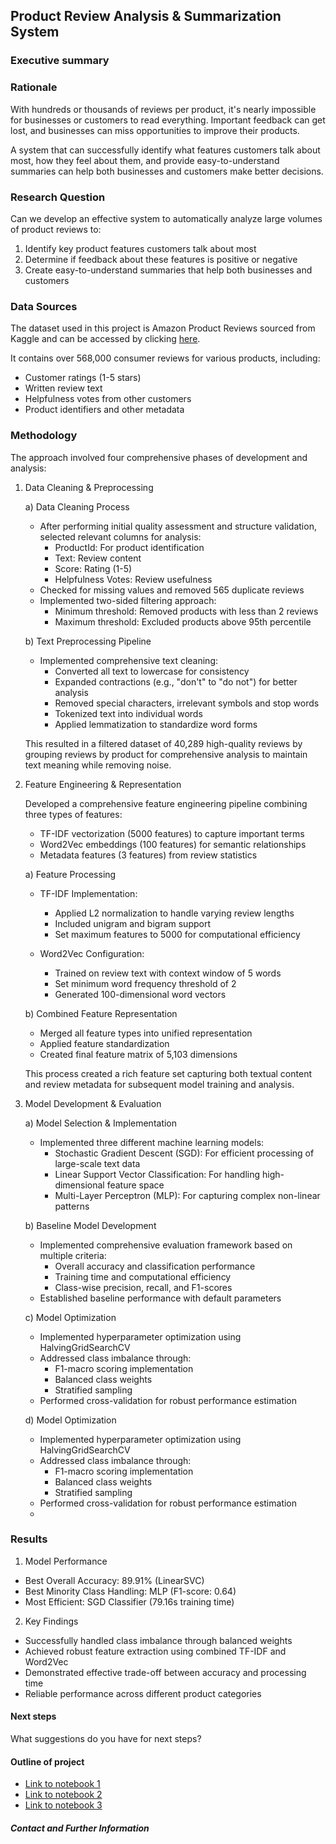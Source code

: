 ## Product Review Analysis & Summarization System

### Executive summary

### Rationale
With hundreds or thousands of reviews per product, it's nearly impossible for businesses or customers to read everything. Important feedback can get lost, and businesses can miss opportunities to improve their products. 

A system that can successfully identify what features customers talk about most, how they feel about them, and provide easy-to-understand summaries can help both businesses and customers make better decisions.

### Research Question
Can we develop an effective system to automatically analyze large volumes of product reviews to:
1. Identify key product features customers talk about most
2. Determine if feedback about these features is positive or negative
3. Create easy-to-understand summaries that help both businesses and customers

### Data Sources
The dataset used in this project is Amazon Product Reviews sourced from Kaggle and can be accessed by clicking [here](https://www.kaggle.com/datasets/arhamrumi/amazon-product-reviews/data).

It contains over 568,000 consumer reviews for various products, including:
- Customer ratings (1-5 stars)
- Written review text
- Helpfulness votes from other customers
- Product identifiers and other metadata

### Methodology
The approach involved four comprehensive phases of development and analysis:
1. Data Cleaning & Preprocessing

   a) Data Cleaning Process
   - After performing initial quality assessment and structure validation, selected relevant columns for analysis:
     - ProductId: For product identification
     - Text: Review content
     - Score: Rating (1-5)
     - Helpfulness Votes: Review usefulness
   - Checked for missing values and removed 565 duplicate reviews
   - Implemented two-sided filtering approach:
     - Minimum threshold: Removed products with less than 2 reviews
     - Maximum threshold: Excluded products above 95th percentile

   b) Text Preprocessing Pipeline
   - Implemented comprehensive text cleaning:
     - Converted all text to lowercase for consistency
     - Expanded contractions (e.g., "don't" to "do not") for better analysis
     - Removed special characters, irrelevant symbols and stop words
     - Tokenized text into individual words
     - Applied lemmatization to standardize word forms

  
    This resulted in a filtered dataset of 40,289 high-quality reviews by grouping reviews by product for comprehensive analysis to maintain text meaning while removing noise.

2. Feature Engineering & Representation
   
   Developed a comprehensive feature engineering pipeline combining three types of features:
     - TF-IDF vectorization (5000 features) to capture important terms
     - Word2Vec embeddings (100 features) for semantic relationships
     - Metadata features (3 features) from review statistics

   a) Feature Processing
   - TF-IDF Implementation:
     - Applied L2 normalization to handle varying review lengths
     - Included unigram and bigram support
     - Set maximum features to 5000 for computational efficiency

   - Word2Vec Configuration:
     - Trained on review text with context window of 5 words
     - Set minimum word frequency threshold of 2
     - Generated 100-dimensional word vectors
  
   b) Combined Feature Representation
   - Merged all feature types into unified representation
   - Applied feature standardization
   - Created final feature matrix of 5,103 dimensions


    This process created a rich feature set capturing both textual content and review metadata for subsequent model training and analysis.

3. Model Development & Evaluation

   a) Model Selection & Implementation
   - Implemented three different machine learning models:
     - Stochastic Gradient Descent (SGD): For efficient processing of large-scale text data
     - Linear Support Vector Classification: For handling high-dimensional feature space
     - Multi-Layer Perceptron (MLP): For capturing complex non-linear patterns

   b) Baseline Model Development
   - Implemented comprehensive evaluation framework based on multiple criteria:
     - Overall accuracy and classification performance
     - Training time and computational efficiency
     - Class-wise precision, recall, and F1-scores
   - Established baseline performance with default parameters
    
   c) Model Optimization
   - Implemented hyperparameter optimization using HalvingGridSearchCV
   - Addressed class imbalance through:
     - F1-macro scoring implementation
     - Balanced class weights
     - Stratified sampling
   - Performed cross-validation for robust performance estimation
  
   d) Model Optimization
   - Implemented hyperparameter optimization using HalvingGridSearchCV
   - Addressed class imbalance through:
     - F1-macro scoring implementation
     - Balanced class weights
     - Stratified sampling
   - Performed cross-validation for robust performance estimation
   - 
### Results
1. Model Performance

- Best Overall Accuracy: 89.91% (LinearSVC)
- Best Minority Class Handling: MLP (F1-score: 0.64)
- Most Efficient: SGD Classifier (79.16s training time)


2. Key Findings

- Successfully handled class imbalance through balanced weights
- Achieved robust feature extraction using combined TF-IDF and Word2Vec
- Demonstrated effective trade-off between accuracy and processing time
- Reliable performance across different product categories


#### Next steps
What suggestions do you have for next steps?

#### Outline of project

- [Link to notebook 1](https://github.com/ejazalam831/product-review-analyzer/blob/main/01_data_cleaning_and_prep.ipynb)
- [Link to notebook 2](https://github.com/ejazalam831/product-review-analyzer/blob/main/02_Feature_Engineering_Implementation.ipynb)
- [Link to notebook 3](https://github.com/ejazalam831/product-review-analyzer/blob/main/03_model_implement_and_eval.ipynb)


##### Contact and Further Information
